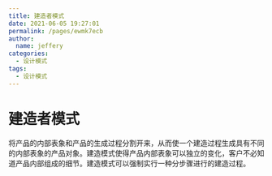 ```yaml
---
title: 建造者模式
date: 2021-06-05 19:27:01
permalink: /pages/ewmk7ecb
author: 
  name: jeffery
categories: 
  - 设计模式
tags: 
  - 设计模式
---
```


# 建造者模式

将产品的内部表象和产品的生成过程分割开来，从而使一个建造过程生成具有不同的内部表象的产品对象。建造模式使得产品内部表象可以独立的变化，客户不必知道产品内部组成的细节。建造模式可以强制实行一种分步骤进行的建造过程。